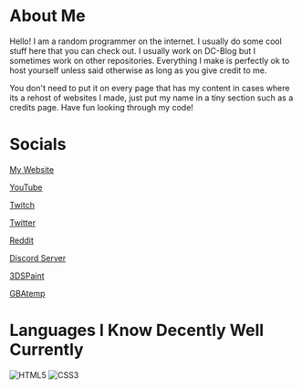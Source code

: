 # About Me

Hello! I am a random programmer on the internet. I usually do some cool stuff here that you can check out. I usually work on DC-Blog but I sometimes work on other repositories. Everything I make is perfectly ok to host yourself unless said otherwise as long as you give credit to me.

You don't need to put it on every page that has my content in cases where its a rehost of websites I made, just put my name in a tiny section such as a credits page. Have fun looking through my code!

# Socials

[My Website](https://dc-blog.neocities.org)

[YouTube](https://youtube.com/DigitalCheese)

[Twitch](https://twitch.tv/digital_cheese)

[Twitter](https://twitter.com/DigitalCheeseYT)

[Reddit](https://reddit.com/u/Digital_CheeseYT)

[Discord Server](https://discord.gg/nbWFc28CC6)

[3DSPaint](https://3dspaint.com/member/?id=150961)

[GBAtemp](https://gbatemp.net/members/561266/)

# Languages I Know Decently Well Currently

![HTML5](https://user-images.githubusercontent.com/97138334/208735972-e58c2d7a-942f-4eac-aa53-66d248789c5f.png)
![CSS3](https://user-images.githubusercontent.com/97138334/208736007-c0e7d82b-d6ed-4094-beb4-5d351af0a346.png)
